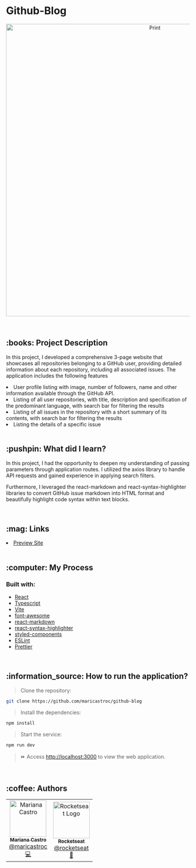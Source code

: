 # Github-Blog
<p align="center">
    <img alt="Print" src="/print.png" width="800px" />
</p>

<br/>
<h2>:books: Project Description</h2>
<p>In this project, I developed a comprehensive 3-page website that showcases all repositories belonging to a GitHub user, providing detailed information about each repository, including all associated issues. The application includes the following features</p>

<li>User profile listing with image, number of followers, name and other information available through the GitHub API.</li>
<li>Listing of all user repositories, with title, description and specification of the predominant language, with search bar for filtering the results</li>
<li>Listing of all issues in the repository with a short summary of its contents, with search bar for filtering the results</li>
<li>Listing the details of a specific issue</li>
<br/>
<h2>:pushpin: What did I learn?</h2>

<p>In this project, I had the opportunity to deepen my understanding of passing parameters through application routes. I utilized the axios library to handle API requests and gained experience in applying search filters.</p>

<p>Furthermore, I leveraged the react-markdown and react-syntax-highlighter libraries to convert GitHub issue markdown into HTML format and beautifully highlight code syntax within text blocks.</p>

<br/>
<h2>:mag: Links</h2>
<li><a href="https://maricastroc-github-blog.netlify.app/" target="_blank">Preview Site</a></li>
<br/>
<h2>:computer: My Process</h2>
<h3>Built with:</h3>

- [React](https://reactjs.org/)
- [Typescript](https://www.typescriptlang.org/)
- [Vite](https://vitejs.dev/)
- [font-awesome](https://fontawesome.com/)
- [react-markdown](https://remarkjs.github.io/react-markdown/)
- [react-syntax-highlighter](https://react-syntax-highlighter.github.io/react-syntax-highlighter/demo/)
- [styled-components](https://styled-components.com/)
- [ESLint](https://eslint.org/)
- [Prettier](https://prettier.io/)
<br/>

<h2>:information_source: How to run the application?</h2>

> Clone the repository:

```bash
git clone https://github.com/maricastroc/github-blog
```

> Install the dependencies:

```bash
npm install
```

> Start the service:

```bash
npm run dev
```

> :fast_forward: Access [http://localhost:3000](http://localhost:3000) to view the web application.
<br/>

<h2>:coffee: Authors</h2>

<table>
  <tr>
    <td align="center">
      <a href="http://github.com/maricastroc/">
        <img src="https://avatars.githubusercontent.com/u/121824373?s=400v=4" width="100px;" alt="Mariana Castro"/>
        <br />
        <sub>
          <b>Mariana Castro</b>
        </sub>
       </a>
       <br />
       <a href="https://www.linkedin.com/in/mariana-castro-297586264/" title="Linkedin">@maricastroc</a>
       <br />
       <a href="https://github.com/maricastroc/github-blog" title="Code">💻</a>
    </td>
    <td align="center">
      <a href="http://github.com/rocketseat/">
        <img src="https://avatars.githubusercontent.com/u/28929274?s=200&v=4" width="100px;" alt="Rocketseat Logo"/>
        <br />
        <sub>
          <b>Rocketseat</b>
        </sub>
       </a>
       <br />
       <a href="https://www.linkedin.com/school/rocketseat/" title="Linkedin">@rocketseat</a>
       <br />
       <a href="https://www.rocketseat.com.br/" title="Education Platform">🚀</a>
    </td>
  </tr>
</table>
